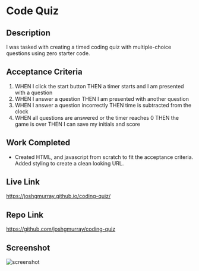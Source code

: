 # Code Quiz

## Description
I was tasked with creating a timed coding quiz with multiple-choice questions using zero starter code.

## Acceptance Criteria
1. WHEN I click the start button
THEN a timer starts and I am presented with a question
2. WHEN I answer a question
THEN I am presented with another question
3. WHEN I answer a question incorrectly
THEN time is subtracted from the clock
4. WHEN all questions are answered or the timer reaches 0
THEN the game is over
THEN I can save my initials and score
   

## Work Completed
* Created HTML, and javascript from scratch to fit the acceptance criteria. Added styling to create a clean looking URL.

## Live Link
https://joshgmurray.github.io/coding-quiz/
## Repo Link
https://github.com/joshgmurray/coding-quiz
## Screenshot
 ![screenshot](/Screen%20Shot%202022-09-16%20at%204.45.02%20PM.png)